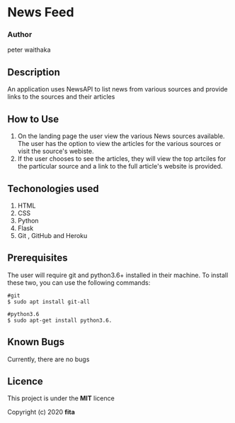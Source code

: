 # News Feed
### Author
peter waithaka

## Description
An application uses NewsAPI to list news from various sources and provide links to the sources and their articles

## How to Use
1. On the landing page the user view the various News sources available. The user has the option to view the articles for the various sources or visit the source's webiste.
2. If the user chooses to see the articles, they will view the top artciles for the particular source and a link to the full article's website is provided.


## Techonologies used
1. HTML 
2. CSS
3. Python
4. Flask
5. Git , GitHub and Heroku


## Prerequisites
The user will require git and python3.6+ installed in their machine. To install these two, you can use the following commands:
```
#git
$ sudo apt install git-all

#python3.6
$ sudo apt-get install python3.6.
```

## Known Bugs 
Currently, there are no bugs



## Licence
This project is under the **MIT** licence

Copyright (c) 2020 **fita**